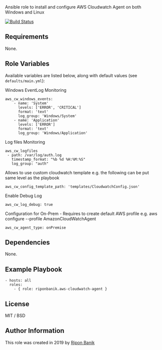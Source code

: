 Ansible role to install and configure AWS Cloudwatch Agent on both Windows and Linux

[![Build Status](https://travis-ci.org/riponbanik/ansible-role-aws-cloudwatch-agent.svg?branch=master)](https://travis-ci.org/riponbanik/ansible-role-aws-cloudwatch-agent)

## Requirements

None.

## Role Variables

Available variables are listed below, along with default values (see `defaults/main.yml`):

Windows EventLog Monitoring
```
aws_cw_windows_events: 
	- name: 'System'
	  levels: ['ERROR', 'CRITICAL']
	  format: 'text'
	  log_group: 'Windows/System'            
	- name: 'Application'
	  levels: ['ERROR']
	  format: 'text'
	  log_group: 'Windows/Application' 
```

Log files Monitoring
```
aws_cw_logfiles
 - path: /var/log/auth.log
   timestamp_format: "%b %d %H:%M:%S"
   log_group: "auth"
```	 
   
Allows to use custom cloudwatch template e.g. the following can be put same level as the playbook
```
aws_cw_config_template_path: 'templates/CloudwatchConfig.json'

```
Enable Debug Log
```
aws_cw_log_debug: true
```

Configuration for On-Prem - Requires to create default AWS profile e.g. aws configure --profile AmazonCloudWatchAgent
```
aws_cw_agent_type: onPremise
```
## Dependencies

None.

## Example Playbook

    - hosts: all
      roles:
        - { role: riponbanik.aws-cloudwatch-agent }

## License

MIT / BSD

## Author Information

This role was created in 2019 by [Ripon Banik ](https://www.linkedin.com/in/ripon-banik-79956b23/)
